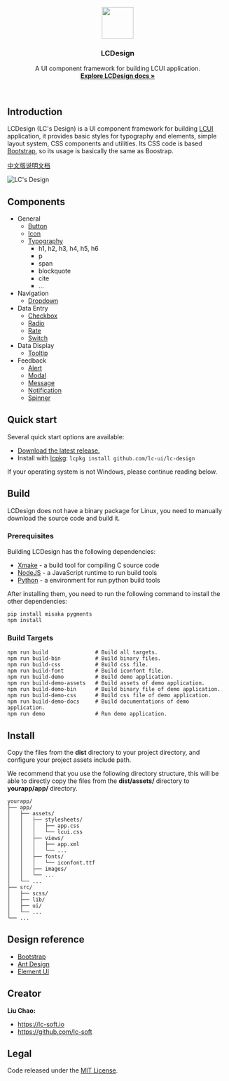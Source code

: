 <p align="center">
  <a href="http://lcui.org">
    <img src="https://lc-soft.io/static/images/logo-lcui-css.png" width=72 height=72>
  </a>

  <h3 align="center">LCDesign</h3>

  <p align="center">
    A UI component framework for building LCUI application.
    <br>
    <a href="docs"><strong>Explore LCDesign docs &raquo;</strong></a>
  </p>
</p>

<br>

## Introduction

LCDesign (LC's Design) is a UI component framework for building [LCUI](https://github.com/lc-soft/LCUI) application, it provides basic styles for typography and elements, simple layout system, CSS components and utilities. Its CSS code is based [Bootstrap](https://github.com/twbs/bootstrap), so its usage is basically the same as Boostrap.

[中文版说明文档](README.zh-cn.md)

![LC's Design](https://lcui.lc-soft.io/static/images/screenshot-lcui-css.gif)

## Components

- General
  - [Button](docs/components/buttonss.md)
  - [Icon](docs/content/icons.md)
  - [Typography](docs/content/typography.md)
    - h1, h2, h3, h4, h5, h6
    - p
    - span
    - blockquote
    - cite
    - ...
- Navigation
  - [Dropdown](docs/components/dropdowns.md)
- Data Entry
  - [Checkbox](docs/components/checkbox.md)
  - [Radio](docs/components/radio.md)
  - [Rate](docs/components/rate.md)
  - [Switch](docs/components/switch.md)
- Data Display
  - [Tooltip](docs/components/tooltips.md)
- Feedback
  - [Alert](docs/components/alerts.md)
  - [Modal](docs/components/modal.md)
  - [Message](docs/components/message.md)
  - [Notification](docs/components/notification.md)
  - [Spinner](docs/components/spinners.md)

## Quick start

Several quick start options are available:

- [Download the latest release.](https://github.com/lc-ui/lc-design/releases)
- Install with [lcpkg](https://github.com/lc-soft/lcpkg): `lcpkg install github.com/lc-ui/lc-design`

If your operating system is not Windows, please continue reading below.

## Build

LCDesign does not have a binary package for Linux, you need to manually download the source code and build it.

### Prerequisites

Building LCDesign has the following dependencies:

- [Xmake](http://xmake.io) - a build tool for compiling C source code
- [NodeJS](https://nodejs.org) - a JavaScript runtime to run build tools
- [Python](https://www.python.org/) - a environment for run python build tools

After installing them, you need to run the following command to install the other dependencies:

    pip install misaka pygments
    npm install

### Build Targets

    npm run build               # Build all targets.
    npm run build-bin           # Build binary files.
    npm run build-css           # Build css file.
    npm run build-font          # Build iconfont file.
    npm run build-demo          # Build demo application.
    npm run build-demo-assets   # Build assets of demo application.
    npm run build-demo-bin      # Build binary file of demo application.
    npm run build-demo-css      # Build css file of demo application.
    npm run build-demo-docs     # Build documentations of demo application.
    npm run demo                # Run demo application.

## Install

Copy the files from the **dist** directory to your project directory, and configure your project assets include path.

We recommend that you use the following directory structure, this will be able to directly copy the files from the **dist/assets/** directory to **yourapp/app/** directory.

``` text
yourapp/
├── app/
│   ├── assets/
│   │   ├── stylesheets/
│   │   │   ├── app.css
│   │   │   └── lcui.css
│   │   ├── views/
│   │   │   ├── app.xml
│   │   │   └── ...
│   │   ├── fonts/
│   │   │   └── iconfont.ttf
│   │   ├── images/
│   │   └── ...
│   └── ...
├── src/
│   ├── scss/
│   ├── lib/
│   ├── ui/
│   └── ...
└── ...
```

## Design reference

- [Bootstrap](https://github.com/twbs/bootstrap)
- [Ant Design](https://github.com/ant-design/ant-design)
- [Element UI](https://github.com/ElemeFE/element)

## Creator

**Liu Chao:**

- <https://lc-soft.io>
- <https://github.com/lc-soft>

## Legal

Code released under the [MIT License](LICENSE).
